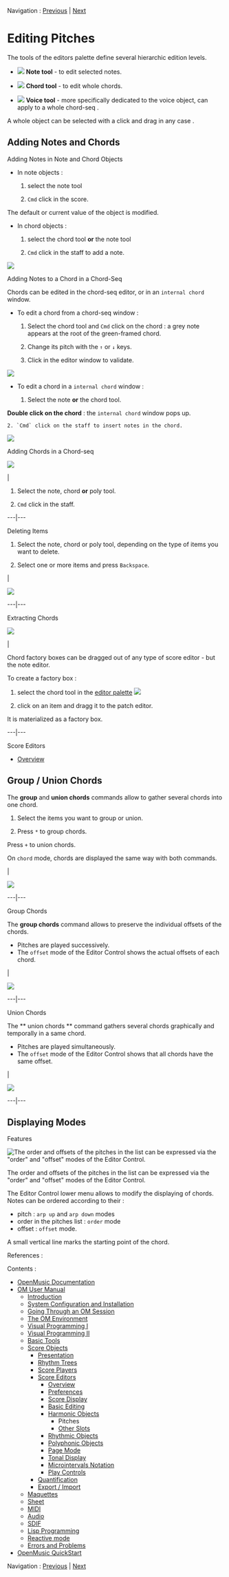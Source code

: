 Navigation : [Previous](Harmonic-Obj-Editor "page
précédente\(Harmonic Objects\)") | [Next](Editor-Other-Slots
"Next\(Other Slots\)")


# Editing Pitches

The tools of the editors palette define several hierarchic edition levels.

  * ![](../res/notetool_icon.png) **Note tool** \- to edit selected notes.

  * ![](../res/chordtool1_icon.png) **Chord tool** \- to edit whole chords.

  * ![](../res/voicet_icon.png) **Voice tool** \- more specifically dedicated to the  voice object, can apply to a whole  chord-seq .

A whole object can be selected with a click and drag in any case .

## Adding Notes and Chords

Adding Notes in Note and Chord Objects

  * In note objects :

    1. select the note tool

    2. `Cmd` click in the score.

The default or current value of the object is modified.

  * In chord objects :

    1. select the chord tool **or** the note tool

    2. `Cmd` click in the staff to add a note.

![](../res/addnoteinchord.png)

Adding Notes to a Chord in a Chord-Seq

Chords can be edited in the  chord-seq editor, or in an `internal chord`
window.

  * To edit a chord from a chord-seq window :

    1. Select the chord tool and `Cmd` click on the chord : a grey note appears at the root of the green-framed chord.

    2. Change its pitch with the `↑` or `↓` keys.

    3. Click in the editor window to validate.

![](../res/editinchordseq.png)

  * To edit a chord in a `internal chord` window :

    1. Select the note **or** the chord tool. 

**Double click on the chord** : the `internal chord` window pops up.

    2. `Cmd` click on the staff to insert notes in the chord.

![](../res/editinternal.png)

Adding Chords in a Chord-seq

![](../res/addchordsseq.png)

|

  1. Select the note, chord **or** poly tool.

  2. `Cmd` click in the staff.

  
  
---|---  
  
Deleting Items

  1. Select the note, chord or poly tool, depending on the type of items you want to delete.

  2. Select one or more items and press `Backspace`.

|

![](../res/selectall.png)  
  
---|---  
  
Extracting Chords

![](../res/dragchordfromeditor.png)

|

Chord  factory boxes can be dragged out of any type of score editor - but the
note editor.

To create a factory box :

  1. select the chord tool in the [editor palette](Editor-Basics) ![](../res/chordtool_icon.png)

  2. click on an item and dragg it to the patch editor.

It is materialized as a factory box.  
  
---|---  
  
Score Editors

  * [Overview](Editor-Overview)

## Group / Union Chords

The  **group** and  **union chords** commands allow to gather several chords
into one chord.

  1. Select the items you want to group or union.

  2. Press `*` to group chords. 

Press `+` to union chords.

On `chord` mode, chords are displayed the same way with both commands.

|

![](../res/groupunion.png)  
  
---|---  
  
Group Chords

The  **group chords** command allows to preserve the individual offsets of the
chords.

  * Pitches are played successively.
  * The `offset` mode of the Editor Control shows the actual offsets of each chord.

|

![](../res/groupunion2.png)  
  
---|---  
  
Union Chords

The ** union chords ** command gathers several chords graphically  and
temporally in a same chord.

  * Pitches are played simultaneously.
  * The `offset` mode of the Editor Control shows that all chords have the same offset.

|

![](../res/groupunion3.png)  
  
---|---  
  
## Displaying Modes

Features

![The order and offsets of the pitches in the list can be expressed via the
"order" and "offset" modes of the Editor Control.](../res/modes.png)

The order and offsets of the pitches in the list can be expressed via the
"order" and "offset" modes of the Editor Control.

The Editor Control lower menu allows to modify the displaying of chords. Notes
can be ordered according to their :

  * pitch : `arp up` and `arp down` modes
  * order in the pitches list : `order` mode
  * offset : `offset` mode.

A small vertical line marks the starting point of the chord.

References :

Contents :

  * [OpenMusic Documentation](OM-Documentation)
  * [OM User Manual](OM-User-Manual)
    * [Introduction](00-Contents)
    * [System Configuration and Installation](Installation)
    * [Going Through an OM Session](Goingthrough)
    * [The OM Environment](Environment)
    * [Visual Programming I](BasicVisualProgramming)
    * [Visual Programming II](AdvancedVisualProgramming)
    * [Basic Tools](BasicObjects)
    * [Score Objects](ScoreObjects)
      * [Presentation](Score-Objects-Intro)
      * [Rhythm Trees](RT)
      * [Score Players](ScorePlayer)
      * [Score Editors](ScoreEditors)
        * [Overview](Editor-Overview)
        * [Preferences](Editors-Prefs)
        * [Score Display](Editor-Display)
        * [Basic Editing](Editor-Basics)
        * [Harmonic Objects](Harmonic-Obj-Editor)
          * Pitches
          * [Other Slots](Editor-Other-Slots)
        * [Rhythmic Objects](Editor-Rhythm)
        * [Polyphonic Objects](Poly-Multi-Editor)
        * [Page Mode](Editor-PageMode)
        * [Tonal Display](Editor-Tonality)
        * [Microintervals Notation](Editor-Microintervals)
        * [Play Controls](Editor-Play)
      * [Quantification](Quantification)
      * [Export / Import](ImportExport)
    * [Maquettes](Maquettes)
    * [Sheet](Sheet)
    * [MIDI](MIDI)
    * [Audio](Audio)
    * [SDIF](SDIF)
    * [Lisp Programming](Lisp)
    * [Reactive mode](Reactive)
    * [Errors and Problems](errors)
  * [OpenMusic QuickStart](QuickStart-Chapters)

Navigation : [Previous](Harmonic-Obj-Editor "page
précédente\(Harmonic Objects\)") | [Next](Editor-Other-Slots
"Next\(Other Slots\)")

